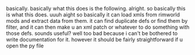 basically. basically what this does is the following. alright. so basically this is what this does. uuuh aight so basically it can load xmls from rimworld mods and extract data from them. it can find duplicate defs or find them by filter, and it can then make u an xml patch or whatever to do something with those defs. sounds useful? well too bad because i can't be bothered to write documentation for it. however it should be fairly straightforward if u open the py file

